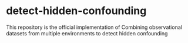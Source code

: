 # detect-hidden-confounding
This repository is the official implementation of Combining observational datasets from multiple environments to detect hidden confounding
